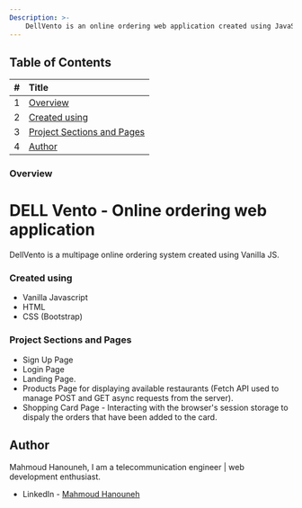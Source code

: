 ```yaml
---
Description: >-
    DellVento is an online ordering web application created using JavaScript, HTML, CSS.
---
```


## Table of Contents

| \# | Title |
| :--- | :--- |
| 1 | [Overview](#overview) |
| 2 | [Created using](#created-using) |
| 3 | [Project Sections and Pages](#project-sections-and-pages) |
| 4 | [Author](#author) |
  
### Overview
# DELL Vento - Online ordering web application

 DellVento is a multipage online ordering system created using Vanilla JS. 

### Created using

- Vanilla Javascript
- HTML
- CSS (Bootstrap)

### Project Sections and Pages

- Sign Up Page
- Login Page 
- Landing Page.
- Products Page for displaying available restaurants (Fetch API used to manage POST and GET async requests from the server).
- Shopping Card Page - Interacting with the browser's session storage to dispaly the orders that have been added to the card.

## Author

Mahmoud Hanouneh, I am a telecommunication engineer | web development enthusiast.

- LinkedIn - [Mahmoud Hanouneh](https://www.linkedin.com/in/mahmoud-hanouneh/)

